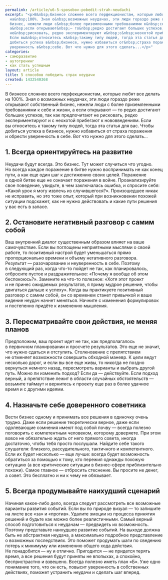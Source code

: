 ```yaml
---
permalink: /article/u6-5-sposobov-pobedit-strah-neudachi
excerpt: "<p>В&nbsp;бизнесе сложнее всего перфекционистам, которые любят все делать
  на&nbsp;100%. Зная о&nbsp;возможных неудачах, эти люди гораздо реже открывают собственный
  бизнес, нежели люди с&nbsp;более приземленными требованиями к&nbsp;себе и&nbsp;жизни,
  а&nbsp;если открывают&nbsp;— то&nbsp;редко достигают больших успехов, так как предпочитают
  не&nbsp;рисковать, редко экспериментируют и&nbsp;с&nbsp;неохотой прибегают к&nbsp;нововведениям.
  Если вы&nbsp;относитесь к&nbsp;такому типу людей, тогда эта статья для вас. Чтобы
  добиться успеха в&nbsp;бизнесе, нужно избавиться от&nbsp;страха поражения и&nbsp;обрести
  уверенность в&nbsp;себе. Вот что нужно для этого сделать...</p>"
categories:
- саморазвитие
- аутотренинг
- как стать успешным
layout: article
title: 5 способов победить страх неудачи
created: 1432540368
---
```

<p>В&nbsp;бизнесе сложнее всего перфекционистам, которые любят все делать на&nbsp;100%. Зная о&nbsp;возможных неудачах, эти люди гораздо реже открывают собственный бизнес, нежели люди с&nbsp;более приземленными требованиями к&nbsp;себе и&nbsp;жизни, а&nbsp;если открывают&nbsp;— то&nbsp;редко достигают больших успехов, так как предпочитают не&nbsp;рисковать, редко экспериментируют и&nbsp;с&nbsp;неохотой прибегают к&nbsp;нововведениям. Если вы&nbsp;относитесь к&nbsp;такому типу людей, тогда эта статья для вас. Чтобы добиться успеха в&nbsp;бизнесе, нужно избавиться от&nbsp;страха поражения и&nbsp;обрести уверенность в&nbsp;себе. Вот что нужно для этого сделать...</p>
<h2>1. Всегда ориентируйтесь на&nbsp;развитие</h2>
<p>Неудачи будут всегда. Это бизнес. Тут может случиться что угодно. Но&nbsp;всегда каждое поражение в&nbsp;битве нужно воспринимать не&nbsp;как конец пути, а&nbsp;как еще один шаг к&nbsp;достижению своих целей. Поражение в&nbsp;одной битве еще не&nbsp;означает поражения в&nbsp;войне. Проанализируйте свое поведение, увидьте, в&nbsp;чем заключалась ошибка, и&nbsp;спросите себя: «Какой урок я&nbsp;могу извлечь из&nbsp;случившегося?». Произошедшее никак не&nbsp;исправить, но&nbsp;это тоже опыт, который при возникновении похожей ситуации подскажет, как не&nbsp;нужно действовать и&nbsp;какие пути решения у&nbsp;вас есть в&nbsp;запасе.</p>
<h2>2. Остановите негативный разговор с&nbsp;самим собой</h2>
<p>Ваш внутренний диалог существенным образом влияет на&nbsp;ваше самочувствие. Если вы&nbsp;поглощены неприятными мыслями о&nbsp;своей работе, то&nbsp;позитивный настрой будет уменьшаться прямо пропорционально времени и&nbsp;объему негативного разговора. Результат&nbsp;— разочарование и&nbsp;неуверенность в&nbsp;себе. Поэтому в&nbsp;следующий раз, когда что-то пойдет не&nbsp;так, как планировалось, отбросите пустое и&nbsp;раздражительное: «Почему я&nbsp;вообще об&nbsp;этом беспокоюсь?». Замените на&nbsp;что-то полезное: «Хотя этот проект и&nbsp;не&nbsp;принес ожидаемых результатов, я&nbsp;приму мудрое решение, чтобы двигаться дальше к&nbsp;успеху». Когда вы&nbsp;практикуете позитивный разговор с&nbsp;самим собой, он&nbsp;со&nbsp;временем станет привычкой и&nbsp;ваше видение неудач начнет меняться. Начните с&nbsp;изменения формулировок и&nbsp;постепенно придёте к&nbsp;изменению мышления. </p>
<h2>3. Пересматривайте свои действия, не&nbsp;меняя планов</h2>
<p>Предположим, ваш проект идет не&nbsp;так, как предполагалось в&nbsp;первичном планировании и&nbsp;просчете результатов. Это еще не&nbsp;значит, что нужно сдаться и&nbsp;отступить. Столкновение с&nbsp;препятствием не&nbsp;отменяет возможности совершить обходной маневр. К&nbsp;цели ведут несколько дорог, и&nbsp;если вы&nbsp;все еще живы, то&nbsp;никогда не&nbsp;поздно вернуться немного назад, пересмотреть варианты и&nbsp;выбрать другой путь. Можно&nbsp;ли изменить подход? Если да&nbsp;— действуйте. Если подход верный, а&nbsp;препятствие лежит в&nbsp;области случайных обстоятельств&nbsp;— возьмите таймаут и&nbsp;вернитесь к&nbsp;проекту еще раз в&nbsp;более удачное время и&nbsp;с&nbsp;другими идеями.</p>
<h2>4. Назначьте себе доверенного советника</h2>
<p>Вести бизнес одному и&nbsp;принимать все решения в&nbsp;одиночку очень трудно. Даже если решение теоретически верное, даже если одолевающие сомнения имеют под собой почву&nbsp;— всегда полезно поговорить с&nbsp;компетентным человеком, которому доверяете. При этом вовсе не&nbsp;обязательно ждать от&nbsp;него прямого совета, иногда достаточно, чтобы тебя просто послушали. Найдите себе такого слушателя: близкого, рассудительного, тактичного и&nbsp;компетентного. Если их&nbsp;будет несколько&nbsp;— еще лучше: всегда будет возможность обратиться за&nbsp;помощью к&nbsp;тому, кто пережил однажды похожую ситуацию (а&nbsp;все критические ситуации в&nbsp;бизнес-сфере приблизительно похожи). Самое главное&nbsp;— отбросить стеснение. Вы&nbsp;просите не&nbsp;денег, а&nbsp;совет. Это бесплатно и&nbsp;ни&nbsp;к&nbsp;чему не&nbsp;обязывает. </p>
<h2>5. Всегда продумывайте наихудший сценарий</h2>
<p>Начиная какое-либо дело, всегда следует рассмотреть все возможные варианты развития событий. Если вы&nbsp;по&nbsp;природе визуал&nbsp;— то&nbsp;запишите на&nbsp;листе все «за» и&nbsp;«против». Удалите эмоции из&nbsp;процесса принятия решений и&nbsp;будьте как можно более реалистичными. Самый верный способ подготовиться к&nbsp;неудачам&nbsp;— предвидеть их&nbsp;возможность. Поэтому представьте наихудшее развитие событий. На&nbsp;выходе должна быть не&nbsp;абстрактная неудача, а&nbsp;максимально подробное представление о&nbsp;возможных последствиях. Это поможет продумать шаги по&nbsp;сведению потерь к&nbsp;минимуму или изменению общего хода действия. Не&nbsp;понадобится&nbsp;— ну&nbsp;и&nbsp;отлично. Пригодится&nbsp;— не&nbsp;придется терять время, а&nbsp;все решения будут приняты не&nbsp;впопыхах, а&nbsp;спокойно, беспристрастно и&nbsp;взвешено. Всегда полезно иметь план «Б». Уже одно понимание того, что он&nbsp;есть, повысит уверенность в&nbsp;собственных действиях, поможет устранить неудачи и&nbsp;сделать шаг вперед.</p>
